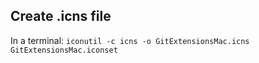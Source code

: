 ## Create .icns file

In a terminal:
`iconutil -c icns -o GitExtensionsMac.icns GitExtensionsMac.iconset`
